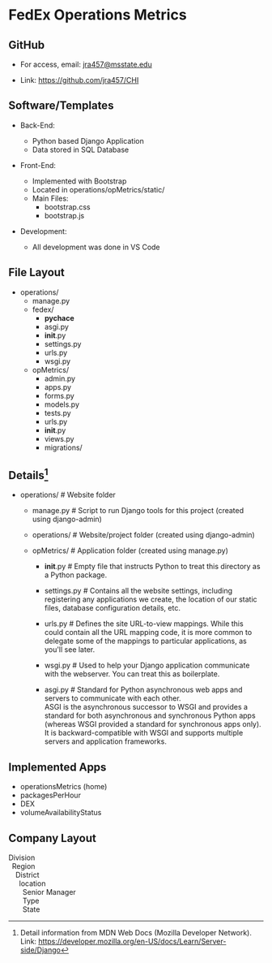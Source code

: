 # FedEx Operations Metrics


## GitHub
- For access, email: jra457@msstate.edu
 
- Link: https://github.com/jra457/CHI


## Software/Templates
- Back-End:
  - Python based Django Application
  - Data stored in SQL Database
 
- Front-End:
  - Implemented with Bootstrap
  - Located in operations/opMetrics/static/
   - Main Files:
     - bootstrap.css
     - bootstrap.js
  
- Development:
  - All development was done in VS Code


## File Layout
- operations/  
  - manage.py  
  - fedex/  
    - __pychace__  
    -	asgi.py  
    - __init__.py  
    -	settings.py  
    -	urls.py  
    - wsgi.py  
  - opMetrics/  
    - admin.py  
    - apps.py  
    - forms.py  
    - models.py  
    - tests.py  
    - urls.py  
    - __init__.py  
    - views.py  
    - migrations/  


## Details[^note]

- operations/ # Website folder  

   - manage.py          # Script to run Django tools for this project (created using django-admin)  

   - operations/        # Website/project folder (created using django-admin)  

   - opMetrics/ 	  # Application folder (created using manage.py)  

     - __init__.py # Empty file that instructs Python to treat this directory as a Python package.  

     - settings.py # Contains all the website settings, including registering any applications we create,
                     the location of our static files, database configuration details, etc.  

     - urls.py     # Defines the site URL-to-view mappings. While this could contain all the URL mapping code,
                     it is more common to delegate some of the mappings to particular applications, as you'll see later.  

     - wsgi.py     # Used to help your Django application communicate with the webserver. You can treat this as boilerplate.  

     - asgi.py     # Standard for Python asynchronous web apps and servers to communicate with each other.  
                     ASGI is the asynchronous successor to WSGI and provides a standard for both asynchronous and synchronous
                     Python apps (whereas WSGI provided a standard for synchronous apps only). It is backward-compatible with 
                     WSGI and supports multiple servers and application frameworks.  
                   
                   
## Implemented Apps
- operationsMetrics (home)  
- packagesPerHour  
- DEX  
- volumeAvailabilityStatus  


## Company Layout
Division  
&ensp;Region  
&ensp;&ensp;District  
&ensp;&ensp;&ensp;location  
&ensp;&ensp;&ensp;&ensp;Senior Manager  
&ensp;&ensp;&ensp;&ensp;Type  
&ensp;&ensp;&ensp;&ensp;State  


[^note]:
    Detail information from MDN Web Docs (Mozilla Developer Network).    
    Link: https://developer.mozilla.org/en-US/docs/Learn/Server-side/Django
